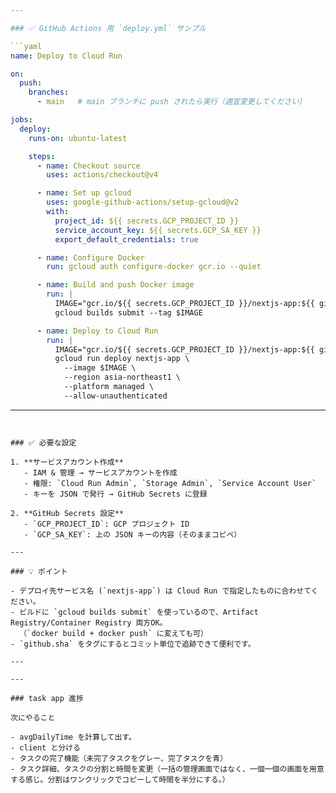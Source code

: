 ```yaml
---

### ✅ GitHub Actions 用 `deploy.yml` サンプル

```yaml
name: Deploy to Cloud Run

on:
  push:
    branches:
      - main   # main ブランチに push されたら実行（適宜変更してください）

jobs:
  deploy:
    runs-on: ubuntu-latest

    steps:
      - name: Checkout source
        uses: actions/checkout@v4

      - name: Set up gcloud
        uses: google-github-actions/setup-gcloud@v2
        with:
          project_id: ${{ secrets.GCP_PROJECT_ID }}
          service_account_key: ${{ secrets.GCP_SA_KEY }}
          export_default_credentials: true

      - name: Configure Docker
        run: gcloud auth configure-docker gcr.io --quiet

      - name: Build and push Docker image
        run: |
          IMAGE="gcr.io/${{ secrets.GCP_PROJECT_ID }}/nextjs-app:${{ github.sha }}"
          gcloud builds submit --tag $IMAGE

      - name: Deploy to Cloud Run
        run: |
          IMAGE="gcr.io/${{ secrets.GCP_PROJECT_ID }}/nextjs-app:${{ github.sha }}"
          gcloud run deploy nextjs-app \
            --image $IMAGE \
            --region asia-northeast1 \
            --platform managed \
            --allow-unauthenticated
```

---
```


### ✅ 必要な設定

1. **サービスアカウント作成**
   - IAM & 管理 → サービスアカウントを作成
   - 権限: `Cloud Run Admin`, `Storage Admin`, `Service Account User`
   - キーを JSON で発行 → GitHub Secrets に登録

2. **GitHub Secrets 設定**
   - `GCP_PROJECT_ID`: GCP プロジェクト ID
   - `GCP_SA_KEY`: 上の JSON キーの内容（そのままコピペ）

---

### 💡 ポイント

- デプロイ先サービス名 (`nextjs-app`) は Cloud Run で指定したものに合わせてください。
- ビルドに `gcloud builds submit` を使っているので、Artifact Registry/Container Registry 両方OK。  
  （`docker build + docker push` に変えても可）
- `github.sha` をタグにするとコミット単位で追跡できて便利です。

---

---

### task app 進捗

次にやること

- avgDailyTime を計算して出す。
- client と分ける
- タスクの完了機能（未完了タスクをグレー、完了タスクを青）
- タスク詳細、タスクの分割と時間を変更（一括の管理画面ではなく、一個一個の画面を用意する感じ。分割はワンクリックでコピーして時間を半分にする。）
